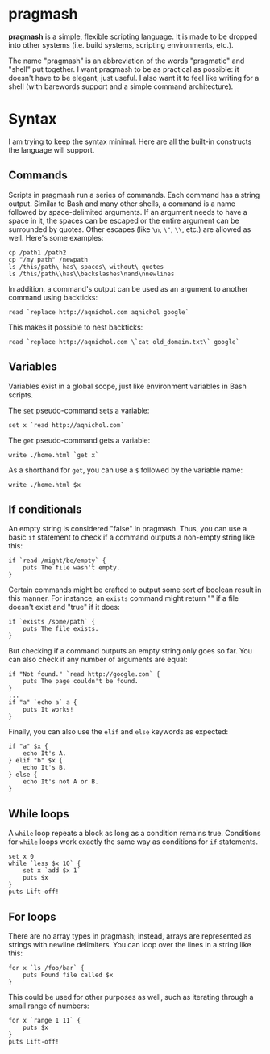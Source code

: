 # pragmash

**pragmash** is a simple, flexible scripting language. It is made to be dropped into other systems (i.e. build systems, scripting environments, etc.).

The name "pragmash" is an abbreviation of the words "pragmatic" and "shell" put together. I want pragmash to be as practical as possible: it doesn't have to be elegant, just useful. I also want it to feel like writing for a shell (with barewords support and a simple command architecture).

# Syntax

I am trying to keep the syntax minimal. Here are all the built-in constructs the language will support.

## Commands

Scripts in pragmash run a series of commands. Each command has a string output. Similar to Bash and many other shells, a command is a name followed by space-delimited arguments. If an argument needs to have a space in it, the spaces can be escaped or the entire argument can be surrounded by quotes. Other escapes (like `\n`, `\"`, `\\`, etc.) are allowed as well. Here's some examples:

    cp /path1 /path2
    cp "/my path" /newpath
    ls /this/path\ has\ spaces\ without\ quotes
    ls /this/path\\has\\backslashes\nand\nnewlines

In addition, a command's output can be used as an argument to another command using backticks:

    read `replace http://aqnichol.com aqnichol google`

This makes it possible to nest backticks:

    read `replace http://aqnichol.com \`cat old_domain.txt\` google`

## Variables

Variables exist in a global scope, just like environment variables in Bash scripts.

The `set` pseudo-command sets a variable:

    set x `read http://aqnichol.com`

The `get` pseudo-command gets a variable:

    write ./home.html `get x`

As a shorthand for `get`, you can use a `$` followed by the variable name:

    write ./home.html $x

## If conditionals

An empty string is considered "false" in pragmash. Thus, you can use a basic `if` statement to check if a command outputs a non-empty string like this:

    if `read /might/be/empty` {
        puts The file wasn't empty.
    }

Certain commands might be crafted to output some sort of boolean result in this manner. For instance, an `exists` command might return "" if a file doesn't exist and "true" if it does:

    if `exists /some/path` {
        puts The file exists.
    }

But checking if a command outputs an empty string only goes so far. You can also check if any number of arguments are equal:

    if "Not found." `read http://google.com` {
        puts The page couldn't be found.
    }
    ...
    if "a" `echo a` a {
        puts It works!
    }

Finally, you can also use the `elif` and `else` keywords as expected:

    if "a" $x {
        echo It's A.
    } elif "b" $x {
        echo It's B.
    } else {
        echo It's not A or B.
    }

## While loops

A `while` loop repeats a block as long as a condition remains true. Conditions for `while` loops work exactly the same way as conditions for `if` statements.

    set x 0
    while `less $x 10` {
        set x `add $x 1`
        puts $x
    }
    puts Lift-off!

## For loops

There are no array types in pragmash; instead, arrays are represented as strings with newline delimiters. You can loop over the lines in a string like this:

    for x `ls /foo/bar` {
        puts Found file called $x
    }

This could be used for other purposes as well, such as iterating through a small range of numbers:

    for x `range 1 11` {
        puts $x
    }
    puts Lift-off!

